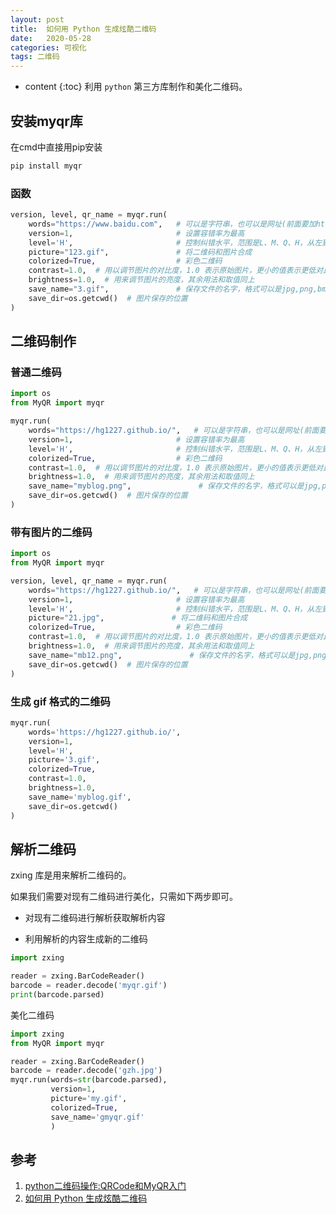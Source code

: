 ```yaml
---
layout: post
title:  如何用 Python 生成炫酷二维码
date:   2020-05-28
categories: 可视化
tags: 二维码
---
```

* content
{:toc}
利用 `python` 第三方库制作和美化二维码。













## 安装myqr库

在cmd中直接用pip安装


```python
pip install myqr
```

### 函数


```python
version, level, qr_name = myqr.run(
    words="https://www.baidu.com",   # 可以是字符串，也可以是网址(前面要加http(s)://)
    version=1,                       # 设置容错率为最高
    level='H',                       # 控制纠错水平，范围是L、M、Q、H，从左到右依次升高
    picture="123.gif",               # 将二维码和图片合成
    colorized=True,                  # 彩色二维码
    contrast=1.0,  # 用以调节图片的对比度，1.0 表示原始图片，更小的值表示更低对比度，更大反之。默认为1.0
    brightness=1.0,  # 用来调节图片的亮度，其余用法和取值同上
    save_name="3.gif",               # 保存文件的名字，格式可以是jpg,png,bmp,gif
    save_dir=os.getcwd()  # 图片保存的位置
)
```

## 二维码制作

### 普通二维码


```python
import os
from MyQR import myqr

myqr.run(
    words="https://hg1227.github.io/",   # 可以是字符串，也可以是网址(前面要加http(s)://)
    version=1,                       # 设置容错率为最高
    level='H',                       # 控制纠错水平，范围是L、M、Q、H，从左到右依次升高
    colorized=True,                  # 彩色二维码
    contrast=1.0,  # 用以调节图片的对比度，1.0 表示原始图片，更小的值表示更低对比度，更大反之。默认为1.0
    brightness=1.0,  # 用来调节图片的亮度，其余用法和取值同上
    save_name="myblog.png",               # 保存文件的名字，格式可以是jpg,png,bmp,gif
    save_dir=os.getcwd()  # 图片保存的位置
)
```



### 带有图片的二维码


```python
import os
from MyQR import myqr

version, level, qr_name = myqr.run(
    words="https://hg1227.github.io/",   # 可以是字符串，也可以是网址(前面要加http(s)://)
    version=1,                       # 设置容错率为最高
    level='H',                       # 控制纠错水平，范围是L、M、Q、H，从左到右依次升高
    picture="21.jpg",               # 将二维码和图片合成
    colorized=True,                  # 彩色二维码
    contrast=1.0,  # 用以调节图片的对比度，1.0 表示原始图片，更小的值表示更低对比度，更大反之。默认为1.0
    brightness=1.0,  # 用来调节图片的亮度，其余用法和取值同上
    save_name="mb12.png",               # 保存文件的名字，格式可以是jpg,png,bmp,gif
    save_dir=os.getcwd()  # 图片保存的位置
)
```




### 生成 gif 格式的二维码


```python
myqr.run(
    words='https://hg1227.github.io/',
    version=1,
    level='H',
    picture='3.gif',
    colorized=True,
    contrast=1.0,
    brightness=1.0,
    save_name='myblog.gif',
    save_dir=os.getcwd()
)
```



## 解析二维码

zxing 库是用来解析二维码的。


如果我们需要对现有二维码进行美化，只需如下两步即可。

- 对现有二维码进行解析获取解析内容

- 利用解析的内容生成新的二维码


```python
import zxing

reader = zxing.BarCodeReader()
barcode = reader.decode('myqr.gif')
print(barcode.parsed)
```

美化二维码


```python
import zxing
from MyQR import myqr

reader = zxing.BarCodeReader()
barcode = reader.decode('gzh.jpg')
myqr.run(words=str(barcode.parsed),
         version=1,
         picture='my.gif',
         colorized=True,
         save_name='gmyqr.gif'
         )
```



## 参考

1. <a href="https://blog.csdn.net/qq_40949713/article/details/80512339#commentBox" target="_blank"> python二维码操作:QRCode和MyQR入门</a> 
2. <a href="https://mp.weixin.qq.com/s/0DWZAc_Q_sbHnJNf5GpiVg?utm_source=ZHShareTargetIDMore&utm_medium=social&utm_oi=935643310962458624" target="_blank">如何用 Python 生成炫酷二维码</a>   